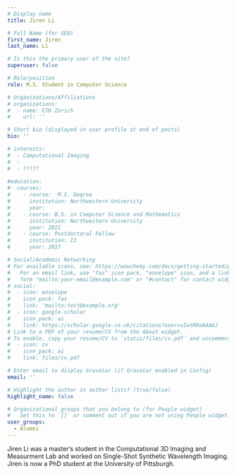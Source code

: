 ```yaml
---
# Display name
title: Jiren Li

# Full Name (for SEO)
first_name: Jiren
last_name: Li

# Is this the primary user of the site?
superuser: false

# Role/position
role: M.S. Student in Computer Science

# Organizations/Affiliations
# organizations:
#  - name: ETH Zürich
#    url: ''

# Short bio (displayed in user profile at end of posts)
bio: ''

# interests:
#  - Computational Imaging
#  - 
#  - ????? 
  
#education:
#  courses:
#    - course:  M.S. Degree
#      institution: Northwestern University
#      year: 
#    - course: B.S. in Computer Science and Mathematics
#      institution: Northwestern University
#      year: 2021
#    - course: Postdoctoral Fellow
#      institution: I3
#      year: 2017

# Social/Academic Networking
# For available icons, see: https://wowchemy.com/docs/getting-started/page-builder/#icons
#   For an email link, use "fas" icon pack, "envelope" icon, and a link in the
#   form "mailto:your-email@example.com" or "#contact" for contact widget.
# social:
#  - icon: envelope
#    icon_pack: fas
#    link: 'mailto:test@example.org'
#  - icon: google-scholar
#    icon_pack: ai
#    link: https://scholar.google.co.uk/citations?user=sIwtMXoAAAAJ
# Link to a PDF of your resume/CV from the About widget.
# To enable, copy your resume/CV to `static/files/cv.pdf` and uncomment the lines below.
#  - icon: cv
#    icon_pack: ai
#    link: files/cv.pdf

# Enter email to display Gravatar (if Gravatar enabled in Config)
email: ''

# Highlight the author in author lists? (true/false)
highlight_name: false

# Organizational groups that you belong to (for People widget)
#   Set this to `[]` or comment out if you are not using People widget.
user_groups:
  - Alumni
---
```

Jiren Li was a master’s student in the Computational 3D Imaging and Measurment Lab and worked on Single-Shot Synthetic Wavelength Imaging. Jiren is now a PhD student at the University of Pittsburgh.


